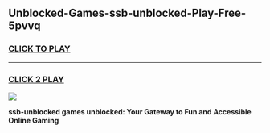 
## Unblocked-Games-ssb-unblocked-Play-Free-5pvvq
<h3>
<a href="https://premium76.site?title=ssb-unblocked&ref=10A">CLICK TO PLAY</a></h3>
<hr>

<h3>
<a href="https://premium76.site?title=ssb-unblocked&ref=10A">CLICK 2 PLAY</a>
  
</h3>

<a href="https://premium76.site?title=ssb-unblocked&ref=10A"><img src="https://clearcache.store/games.png"></a>


**ssb-unblocked games unblocked: Your Gateway to Fun and Accessible Online Gaming**

